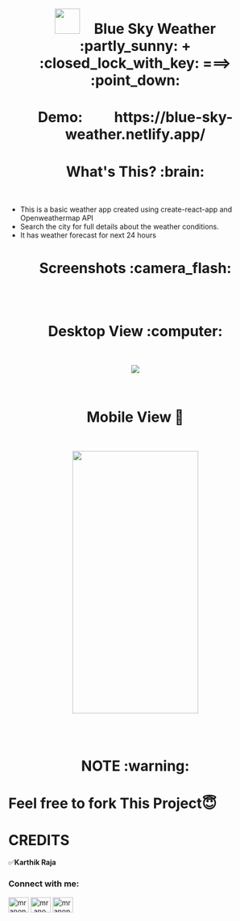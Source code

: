 <h1 align="center"><img src="https://user-images.githubusercontent.com/64122408/101315587-dc6c8180-3880-11eb-8616-75ab507df137.png" height=50px width=50px>&emsp;Blue Sky Weather   :partly_sunny:    +    :closed_lock_with_key:    ===>   :point_down:    </h1>
<h1 align="center">Demo:&emsp;&emsp;   https://blue-sky-weather.netlify.app/  </h1>

<h1 align="center"><b>What's This? :brain:</b></h1>
<br/>

* This is a basic weather app created using create-react-app and Openweathermap API
* Search the city for full details about the weather conditions.
* It has weather forecast for next 24 hours

<h1 align="center"><b>Screenshots :camera_flash:</b></h1>

<br/>
<br/>
<h1 align="center"><b>Desktop View :computer:</b></h1>

<br/>

<p align="center"><img src="https://user-images.githubusercontent.com/64122408/101349467-6a616000-38b3-11eb-8b8f-a89ad5739b6a.gif"/> </p>

<br/>

<h1 align="center"><b>Mobile View 📱</b></h1>

<br/>

<p align="center"><img src="https://user-images.githubusercontent.com/64122408/101349845-f1163d00-38b3-11eb-81dc-72ad0b166b9e.gif" width="250px" height="520px"/> </p>

<br/>
<br/>

<h1 align="center"><b>NOTE :warning:</b></h1>


# Feel free to fork This Project😇


# CREDITS  
:white_check_mark:**Karthik Raja**
<p align="left">  
<h3 align="left">Connect with me:</h3>  
<a href="https://twitter.com/mranonymousofcl" target="blank"><img align="center" src="https://cdn.jsdelivr.net/npm/simple-icons@3.0.1/icons/twitter.svg" alt="mranonymousofcl" height="30" width="40" /></a>  
<a href="https://instagram.com/mr.anonymous_official" target="blank"><img align="center" src="https://cdn.jsdelivr.net/npm/simple-icons@3.0.1/icons/instagram.svg" alt="mr.anonymous_official" height="30" width="40" /></a>  
<a href="https://discord.com/channels/mr_anonymous_2001#4770" target="blank"><img align="center" src="https://cdn.jsdelivr.net/npm/simple-icons@3.0.1/icons/discord.svg" alt="mranonymousofcl" height="30" width="40" /></a>
</p>  
